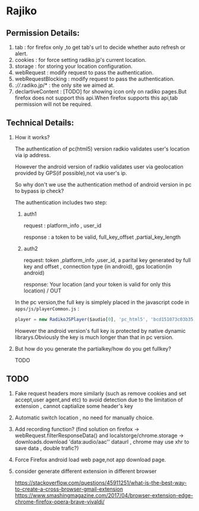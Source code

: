 Rajiko
====================

Permission Details:
-------------------
1. tab : for  firefox only ,to get tab's url to decide whether auto refresh or alert.
2. cookies : for force setting radiko.jp's current location.
3. storage : for storing your location configuration.
4. webRequest : modify request to pass the authentication.
5. webRequestBlocking : modify request to pass the authentication.
6. *://*.radiko.jp/* : the only site we aimed at.
7. declartiveContent : [TODO] for showing icon only on radiko pages.But firefox does not support this api.When firefox supports this api,tab permission will not be required.


Technical Details:
------------------
1. How it works?

    The authentication of pc(html5) version radkio validates user's location via ip address.
    
    However the android version of radkio validates user via geolocation provided by GPS(if possible),not via user's ip.
    
    So why don't we use the authentication method of android version in pc to bypass ip check?

    The authentication includes two step:
    1.  auth1

        request : platform_info , user_id

        response : a token to be valid, full_key_offset ,partial_key_length

    2.  auth2

        request: token ,platform_info ,user_id, a parital key generated by full key and offset ,  connection type (in android), gps location(in android)

        response: Your location (and your token is valid for only this location) / OUT
    
    In the pc version,the full key is simplely placed in the javascript code in `apps/js/playerCommon.js` :

    ```javascript
    player = new RadikoJSPlayer($audio[0], 'pc_html5', 'bcd151073c03b352e1ef2fd66c32209da9ca0afa' /*full key*/ ...
    ```
    However the android version's full key is protected by native dynamic librarys.Obviously the key is much longer than that in pc version.

2. But how do you generate the partialkey/how do you get fullkey?
    
    TODO

TODO
------------
1. Fake request headers more similarly (such as remove cookies and set accept,user agent,and etc) to avoid detection
    due to the limitation of extension , cannot captialize some header's key 
2. Automatic switch location , no need for manually choice.
3. Add recording function? (find solution on firefox -> webRequest.filterResponseData() and localstorge/chrome.storage ->  downloads.download 'data:audio/aac'' dataurl , chrome may use xhr to save data , double trafic?) 
4. Force Firefox android load web page,not app download page.
5. consider generate different extension in different browser 

    https://stackoverflow.com/questions/45911251/what-is-the-best-way-to-create-a-cross-browser-gmail-extension
    https://www.smashingmagazine.com/2017/04/browser-extension-edge-chrome-firefox-opera-brave-vivaldi/